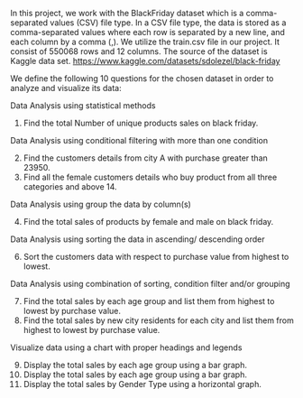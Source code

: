 In this project, we work with the BlackFriday dataset which is a comma-separated values (CSV) file type. 
In a CSV file type, the data is stored as a comma-separated values where each row is separated by a new line, and each column by a comma (,). 
We utilize the train.csv file in our project. It consist of 550068 rows and 12 columns. 
The source of the dataset is Kaggle data set. https://www.kaggle.com/datasets/sdolezel/black-friday


We define the following 10 questions for the chosen dataset in order to analyze and visualize its data:

Data Analysis using statistical methods

  1. Find the total Number of unique products sales on black friday.

Data Analysis using conditional filtering with more than one condition

  2. Find the customers details from city A with purchase greater than 23950.
  3.	Find all the female customers details who buy product from all three categories and above 14.

Data Analysis using group the data by column(s)

  4.	Find the total sales of products by female and male on black friday.

Data Analysis using sorting the data in ascending/ descending order

  6.	Sort the customers data with respect to purchase value from highest to lowest.

Data Analysis using combination of sorting, condition filter and/or grouping

  7.	Find the total sales by each age group and list them from highest to lowest by purchase value.
  8.	Find the total sales by new city residents for each city and list them from highest to lowest by purchase value.

Visualize data using a chart with proper headings and legends

  9.	Display the total sales by each age group using a bar graph.
  10.	Display the total sales by each age group using a bar graph.
  11.	Display the total sales by Gender Type using a horizontal graph.
